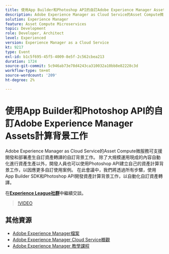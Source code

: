 ```yaml
---
title: 使用App Builder和Photoshop API的自訂Adobe Experience Manager Assets計算背景工作
description: Adobe Experience Manager as Cloud Service的Asset Compute微服務可支援開發和部署產生自訂資產轉譯的自訂背景工作。 除了大規模運用現成的內容自動化進行資產生產以外，開發人員也可以使用Photoshop API建立自己的資產計算背景工作，以因應更多自訂使用案例。 在此會議中，我們將透過所有步驟，使用App Builder SDK和Photoshop API開發資產計算背景工作，以自動化自訂資產轉譯。
solution: Experience Manager
feature: Asset Compute Microservices
topic: Development
role: Developer, Architect
level: Experienced
version: Experience Manager as a Cloud Service
kt: 9217
type: Event
exl-id: b1c5f695-45f5-4009-8e5f-2c562cbea213
duration: 1724
source-git-commit: 5c946ab73e78d4243ca310032a10bb8e82228c3d
workflow-type: tm+mt
source-wordcount: '209'
ht-degree: 2%

---
```


# 使用App Builder和Photoshop API的自訂Adobe Experience Manager Assets計算背景工作

Adobe Experience Manager as Cloud Service的Asset Compute微服務可支援開發和部署產生自訂資產轉譯的自訂背景工作。 除了大規模運用現成的內容自動化進行資產生產以外，開發人員也可以使用Photoshop API建立自己的資產計算背景工作，以因應更多自訂使用案例。 在此會議中，我們將透過所有步驟，使用App Builder SDK和Photoshop API開發資產計算背景工作，以自動化自訂資產轉譯。

在&#x200B;**[Experience League社群](https://adobe.ly/3F6f5sG)**&#x200B;中繼續交談。

>[!VIDEO](https://video.tv.adobe.com/v/337769/?quality=12&learn=on&hidetitle=true)

## 其他資源

- [Adobe Experience Manager檔案](https://experienceleague.adobe.com/docs/experience-manager-cloud-service.html)
- [Adobe Experience Manager Cloud Service概觀](https://experienceleague.adobe.com/docs/experience-manager-cloud-service/overview/home.html)
- [Adobe Experience Manager 教學課程](https://experienceleague.adobe.com/docs/experience-manager-tutorials.html)
